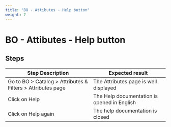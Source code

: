 ```yaml
---
title: "BO - Attibutes - Help button"
weight: 7
---
```


# BO - Attibutes - Help button
## Steps
| Step Description | Expected result |
| ----- | ----- |
| Go to BO > Catalog > Attributes & Filters > Attributes page | The Attributes page is well displayed |
| Click on Help | The Help documentation is opened in English |
| Click on Help again | The help documentation is closed |
